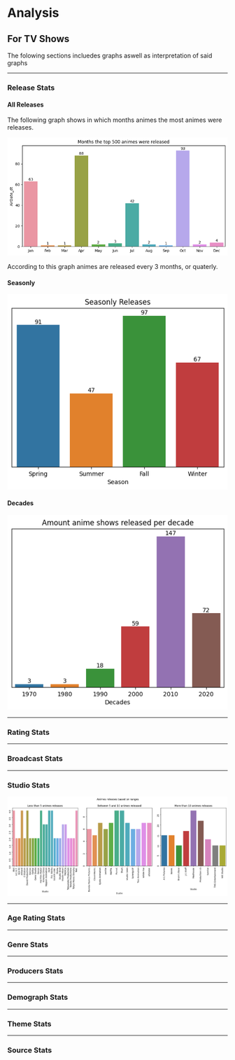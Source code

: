 # Analysis 
## For TV Shows

The folowing sections incluedes graphs aswell as interpretation of said graphs


------
### Release Stats

#### All Releases
The following graph shows in which months animes the most animes were releases.

![month_releases](/Figures/Releases/monthly_releases.png)

According to this graph animes are released every 3 months, or quaterly.


#### Seasonly

![seasonly_releases](/Figures/Releases/season_releases.png)




#### Decades
![decade_releases](/Figures/Releases/decade_releases.png)


------

### Rating Stats


------
### Broadcast Stats


------
### Studio Stats
![image](/Figures/Studio/studio_releases.png)


------
### Age Rating Stats



------
### Genre Stats


------
### Producers Stats


------
### Demograph Stats


------
### Theme Stats


------
### Source Stats


